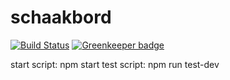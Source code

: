 # schaakbord


[![Build Status](https://travis-ci.org/ThomasAndrewMacLean/schaakbord.svg?branch=master)](https://travis-ci.org/ThomasAndrewMacLean/schaakbord) [![Greenkeeper badge](https://badges.greenkeeper.io/ThomasAndrewMacLean/schaakbord.svg)](https://greenkeeper.io/)


start script: npm start
test script: npm run test-dev
